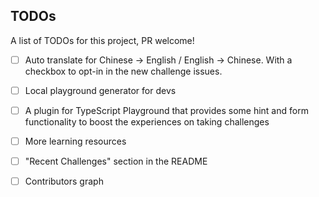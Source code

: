## TODOs

A list of TODOs for this project, PR welcome!

- [ ] Auto translate for Chinese -> English / English -> Chinese. With a checkbox to opt-in in the new challenge issues.

- [ ] Local playground generator for devs

- [ ] A plugin for TypeScript Playground that provides some hint and form functionality to boost the experiences on taking challenges

- [ ] More learning resources

- [ ] "Recent Challenges" section in the README

- [ ] Contributors graph
